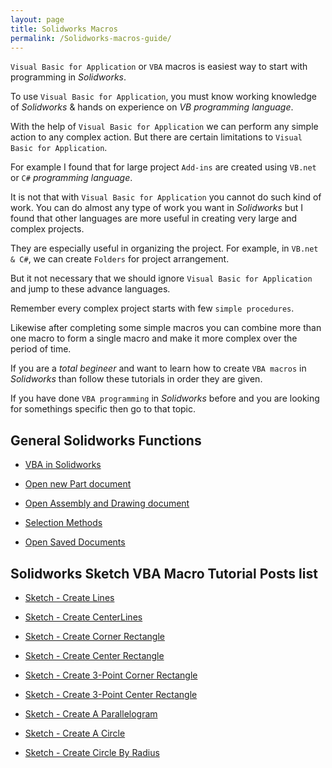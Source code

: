 ```yaml
---
layout: page
title: Solidworks Macros
permalink: /Solidworks-macros-guide/
---
```


`Visual Basic for Application` or `VBA` macros is easiest way to start with programming in *Solidworks*. 

To use `Visual Basic for Application`, you must know working knowledge of *Solidworks* & hands on experience on *VB programming language*.

With the help of `Visual Basic for Application` we can perform any simple action to any complex action. 
But there are certain limitations to `Visual Basic for Application`. 

For example I found that for large project `Add-ins` are created using `VB.net` or `C#` *programming language*. 

It is not that with `Visual Basic for Application` you cannot do such kind of work. You can do almost any type of work you want in *Solidworks* but I found that other languages are more useful in creating very large and complex projects. 

They are especially useful in organizing the project. For example, in `VB.net & C#`, we can create `Folders` for project arrangement.

But it not necessary that we should ignore `Visual Basic for Application` and jump to these advance languages. 

Remember every complex project starts with few `simple procedures`. 

Likewise after completing some simple macros you can combine more than one macro to form a single macro and make it more complex over the period of time.

If you are a *total begineer* and want to learn how to create `VBA macros` in *Solidworks* than follow these tutorials in order they are given.

If you have done `VBA programming` in *Solidworks* before and you are looking for somethings specific then go to that topic.

## General Solidworks Functions

* [VBA in Solidworks](/solidworks-macros/vba-in-solidworks)

* [Open new Part document](/solidworks-macros/open-new-document)

* [Open Assembly and Drawing document](/solidworks-macros/open-assembly-and-drawing)

* [Selection Methods](/solidworks-macros/select-plane-from-tree)

* [Open Saved Documents](/solidworks-macros/open-saved-document)

## Solidworks Sketch VBA Macro Tutorial Posts list

* [Sketch - Create Lines](/solidworks-macros/sketch-create-line)

* [Sketch - Create CenterLines](/solidworks-macros/sketch-create-centerline)

* [Sketch - Create Corner Rectangle](/solidworks-macros/create-corner-rectangle)

* [Sketch - Create Center Rectangle](/solidworks-macros/create-center-rectangle)

* [Sketch - Create 3-Point Corner Rectangle](/solidworks-macros/create-3point-corner-rectangle)

* [Sketch - Create 3-Point Center Rectangle](/solidworks-macros/create-3point-center-rectangle)

* [Sketch - Create A Parallelogram](/solidworks-macros/create-parallelogram)

* [Sketch - Create A Circle](/solidworks-macros/create-circle)

* [Sketch - Create Circle By Radius](/solidworks-macros/create-circle-by-radius)
